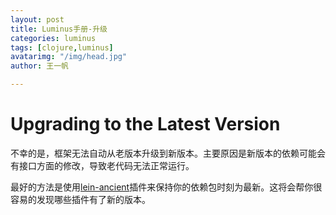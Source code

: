 ```yaml
---
layout: post
title: Luminus手册-升级
categories: luminus
tags: [clojure,luminus]
avatarimg: "/img/head.jpg"
author: 王一帆

---
```


Upgrading to the Latest Version
===============================

不幸的是，框架无法自动从老版本升级到新版本。主要原因是新版本的依赖可能会有接口方面的修改，导致老代码无法正常运行。

最好的方法是使用[lein-ancient](https://github.com/xsc/lein-ancient)插件来保持你的依赖包时刻为最新。这将会帮你很容易的发现哪些插件有了新的版本。

